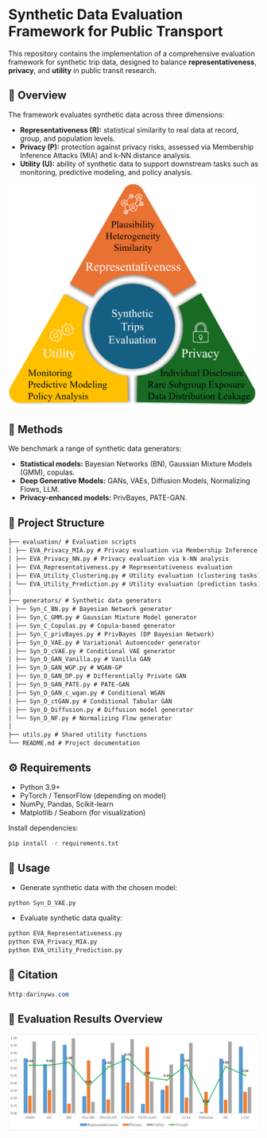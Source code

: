# Synthetic Data Evaluation Framework for Public Transport

This repository contains the implementation of a comprehensive evaluation framework for synthetic trip data, designed to balance **representativeness**, **privacy**, and **utility** in public transit research.

## 📌 Overview
The framework evaluates synthetic data across three dimensions:
- **Representativeness (R):** statistical similarity to real data at record, group, and population levels.  
- **Privacy (P):** protection against privacy risks, assessed via Membership Inference Attacks (MIA) and k-NN distance analysis.  
- **Utility (U):** ability of synthetic data to support downstream tasks such as monitoring, predictive modeling, and policy analysis.
  
<p align="center">
  <img src="assets/framework.png" alt="Evaluation Framework" width="600"/>
</p>

## 🚉 Methods
We benchmark a range of synthetic data generators:
- **Statistical models:** Bayesian Networks (BN), Gaussian Mixture Models (GMM), copulas.  
- **Deep Generative Models:** GANs, VAEs, Diffusion Models, Normalizing Flows, LLM.  
- **Privacy-enhanced models:** PrivBayes, PATE-GAN.  

## 📂 Project Structure
```markdown
├── evaluation/ # Evaluation scripts
│ ├── EVA_Privacy_MIA.py # Privacy evaluation via Membership Inference Attacks
│ ├── EVA_Privacy_NN.py # Privacy evaluation via k-NN analysis
│ ├── EVA_Representativeness.py # Representativeness evaluation
│ ├── EVA_Utility_Clustering.py # Utility evaluation (clustering tasks)
│ └── EVA_Utility_Prediction.py # Utility evaluation (prediction tasks)
│
├── generators/ # Synthetic data generators
│ ├── Syn_C_BN.py # Bayesian Network generator
│ ├── Syn_C_GMM.py # Gaussian Mixture Model generator
│ ├── Syn_C_Copulas.py # Copula-based generator
│ ├── Syn_C_privBayes.py # PrivBayes (DP Bayesian Network)
│ ├── Syn_D_VAE.py # Variational Autoencoder generator
│ ├── Syn_D_cVAE.py # Conditional VAE generator
│ ├── Syn_D_GAN_Vanilla.py # Vanilla GAN
│ ├── Syn_D_GAN_WGP.py # WGAN-GP
│ ├── Syn_D_GAN_DP.py # Differentially Private GAN
│ ├── Syn_D_GAN_PATE.py # PATE-GAN
│ ├── Syn_D_GAN_c_wgan.py # Conditional WGAN
│ ├── Syn_D_ctGAN.py # Conditional Tabular GAN
│ ├── Syn_D_Diffusion.py # Diffusion model generator
│ └── Syn_D_NF.py # Normalizing Flow generator
│
├── utils.py # Shared utility functions
└── README.md # Project documentation
```

## ⚙️ Requirements
- Python 3.9+
- PyTorch / TensorFlow (depending on model)
- NumPy, Pandas, Scikit-learn
- Matplotlib / Seaborn (for visualization)

Install dependencies:
```bash
pip install -r requirements.txt
```

## 🚀 Usage

- Generate synthetic data with the chosen model:
```bash 
python Syn_D_VAE.py
```
- Evaluate synthetic data quality:
```bash
python EVA_Representativeness.py
python EVA_Privacy_MIA.py
python EVA_Utility_Prediction.py
```
## 📖 Citation
```csharp
http:darinywu.com
```
## 🧭 Evaluation Results Overview
<p align="center">
  <img src="assets/overall.png" alt="Overall performance per dimension of benchmarking models" width="600"/>
</p>
